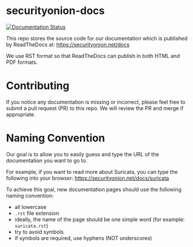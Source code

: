 # securityonion-docs

[![Documentation Status](https://readthedocs.org/projects/securityonion/badge/?version=latest)](https://securityonion.readthedocs.io/en/latest/?badge=latest)

This repo stores the source code for our documentation which is published by ReadTheDocs at:
https://securityonion.net/docs

We use RST format so that ReadTheDocs can publish in both HTML and PDF formats.

# Contributing

If you notice any documentation is missing or incorrect, please feel free to submit a pull request (PR) to this repo.  We will review the PR and merge if appropriate.

# Naming Convention
Our goal is to allow you to easily guess and type the URL of the documentation you want to go to.

For example, if you want to read more about Suricata, you can type the following into your browser:
https://securityonion.net/docs/suricata

To achieve this goal, new documentation pages should use the following naming convention:
- all lowercase
- `.rst` file extension
- ideally, the name of the page should be one simple word (for example: `suricata.rst`)
- try to avoid symbols
- if symbols are required, use hyphens (NOT underscores)
